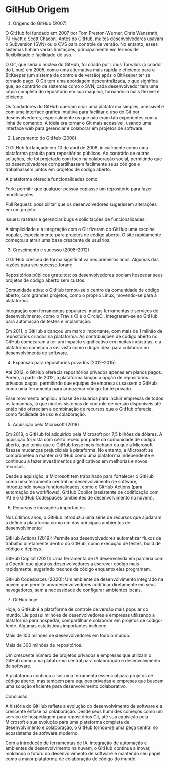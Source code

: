# GitHub Origem

1. Origens do GitHub (2007)

O GitHub foi fundado em 2007 por Tom Preston-Werner, Chris Wanstrath, PJ Hyett e Scott Chacon. Antes do GitHub, muitos desenvolvedores usavam o Subversion (SVN) ou o CVS para controle de versão. No entanto, esses sistemas tinham várias limitações, principalmente em termos de flexibilidade e facilidade de uso.

O Git, que seria o núcleo do GitHub, foi criado por Linus Torvalds (o criador do Linux) em 2005, como uma alternativa mais rápida e eficiente para o BitKeeper (um sistema de controle de versão) após o BitKeeper ter se tornado pago. O Git tem uma abordagem descentralizada, o que significa que, ao contrário de sistemas como o SVN, cada desenvolvedor tem uma cópia completa do repositório em sua máquina, tornando-o mais flexível e eficiente.

Os fundadores do GitHub queriam criar uma plataforma simples, acessível e com uma interface gráfica intuitiva para facilitar o uso do Git por desenvolvedores, especialmente os que não eram tão experientes com a linha de comando. A ideia era tornar o Git mais acessível, usando uma interface web para gerenciar e colaborar em projetos de software.

2. Lançamento do GitHub (2008)

O GitHub foi lançado em 10 de abril de 2008, inicialmente como uma plataforma gratuita para repositórios públicos. Ao contrário de outras soluções, ele foi projetado com foco na colaboração social, permitindo que os desenvolvedores compartilhassem facilmente seus códigos e trabalhassem juntos em projetos de código aberto.

A plataforma oferecia funcionalidades como:

Fork: permitir que qualquer pessoa copiasse um repositório para fazer modificações.

Pull Request: possibilitar que os desenvolvedores sugerissem alterações em um projeto.

Issues: rastrear e gerenciar bugs e solicitações de funcionalidades.

A simplicidade e a integração com o Git fizeram do GitHub uma escolha popular, especialmente para projetos de código aberto. O site rapidamente começou a atrair uma base crescente de usuários.

3. Crescimento e sucesso (2008–2012)

O GitHub cresceu de forma significativa nos primeiros anos. Algumas das razões para seu sucesso foram:

Repositórios públicos gratuitos: os desenvolvedores podiam hospedar seus projetos de código aberto sem custos.

Comunidade ativa: o GitHub tornou-se o centro da comunidade de código aberto, com grandes projetos, como o próprio Linux, movendo-se para a plataforma.

Integração com ferramentas populares: muitas ferramentas e serviços de desenvolvimento, como o Travis CI e o CircleCI, integraram-se ao GitHub para automação de testes e implantação.

Em 2011, o GitHub alcançou um marco importante, com mais de 1 milhão de repositórios criados na plataforma. As contribuições de código aberto no GitHub começaram a ter um impacto significativo em muitas indústrias, e a plataforma começou a ser vista como o lugar ideal para colaborar no desenvolvimento de software.

4. Expansão para repositórios privados (2012–2015)

Até 2012, o GitHub oferecia repositórios privados apenas em planos pagos. Porém, a partir de 2012, a plataforma lançou a opção de repositórios privados pagos, permitindo que equipes de empresas usassem o GitHub como uma ferramenta para armazenar código-fonte privado.

Esse movimento ampliou a base de usuários para incluir empresas de todos os tamanhos, já que muitos sistemas de controle de versão disponíveis até então não ofereciam a combinação de recursos que o GitHub oferecia, como facilidade de uso e colaboração.

5. Aquisição pelo Microsoft (2018)

Em 2018, o GitHub foi adquirido pela Microsoft por 7,5 bilhões de dólares. A aquisição foi vista com certo receio por parte da comunidade de código aberto, que temia que o GitHub fosse mais fechado ou que a Microsoft fizesse mudanças prejudiciais à plataforma. No entanto, a Microsoft se comprometeu a manter o GitHub como uma plataforma independente e continuou a fazer investimentos significativos em melhorias e novos recursos.

Desde a aquisição, a Microsoft tem trabalhado para fortalecer o GitHub como uma ferramenta central no desenvolvimento de software, introduzindo novas funcionalidades, como o GitHub Actions (para automação de workflows), GitHub Copilot (assistente de codificação com IA) e o GitHub Codespaces (ambientes de desenvolvimento na nuvem).

6. Recursos e inovações importantes

Nos últimos anos, o GitHub introduziu uma série de recursos que ajudaram a definir a plataforma como um dos principais ambientes de desenvolvimento:

GitHub Actions (2019): Permite aos desenvolvedores automatizar fluxos de trabalho diretamente dentro do GitHub, como execução de testes, build de código e deploys.

GitHub Copilot (2021): Uma ferramenta de IA desenvolvida em parceria com a OpenAI que ajuda os desenvolvedores a escrever código mais rapidamente, sugerindo trechos de código enquanto eles programam.

GitHub Codespaces (2020): Um ambiente de desenvolvimento integrado na nuvem que permite aos desenvolvedores codificar diretamente em seus navegadores, sem a necessidade de configurar ambientes locais.

7. GitHub hoje

Hoje, o GitHub é a plataforma de controle de versão mais popular do mundo. Ele possui milhões de desenvolvedores e empresas utilizando a plataforma para hospedar, compartilhar e colaborar em projetos de código-fonte. Algumas estatísticas importantes incluem:

Mais de 100 milhões de desenvolvedores em todo o mundo.

Mais de 300 milhões de repositórios.

Um crescente número de projetos privados e empresas que utilizam o GitHub como uma plataforma central para colaboração e desenvolvimento de software.

A plataforma continua a ser uma ferramenta essencial para projetos de código aberto, mas também para equipes privadas e empresas que buscam uma solução eficiente para desenvolvimento colaborativo.

Conclusão

A história do GitHub reflete a evolução do desenvolvimento de software e a crescente ênfase na colaboração. Desde seus humildes começos como um serviço de hospedagem para repositórios Git, até sua aquisição pela Microsoft e sua evolução para uma plataforma completa de desenvolvimento e colaboração, o GitHub tornou-se uma peça central no ecossistema de software moderno.

Com a introdução de ferramentas de IA, integração de automação e ambientes de desenvolvimento na nuvem, o GitHub continua a inovar, moldando o futuro do desenvolvimento de software e mantendo seu papel como a maior plataforma de colaboração de código do mundo.